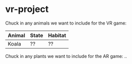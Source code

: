 # vr-project

Chuck in any animals we want to include for the VR game:

<table>
<thead>
<tr>
<th>Animal</th>
<th>State</th>
<th>Habitat</th>
</tr>
</thead>
<tbody>
<tr>
<td>Koala</td>
<td>??</td>
<td>??</td>
</tr>
</tbody>
</table>

  
Chuck in any plants we want to include for the AR game:
  ..
